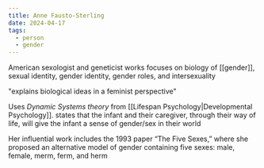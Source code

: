 ```yaml
---
title: Anne Fausto-Sterling
date: 2024-04-17
tags:
  - person
  - gender
---
```

American sexologist and geneticist
works focuses on biology of [[gender]], sexual identity, gender identity, gender roles, and intersexuality

"explains biological ideas in a feminist perspective"

Uses _Dynamic Systems theory_ from [[Lifespan Psychology|Developmental Psychology]]. 
states that the infant and their caregiver, through their way of life, will give the infant a sense of gender/sex in their world

Her influential work includes the 1993 paper “The Five Sexes,” where she proposed an alternative model of gender containing five sexes: male, female, merm, ferm, and herm